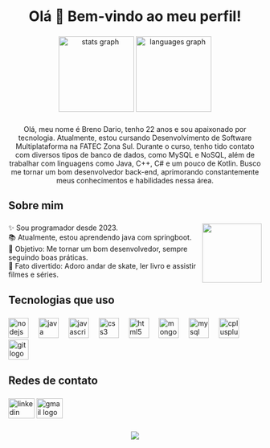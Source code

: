 <h1 align="center">Olá 👋 Bem-vindo ao meu perfil!</h1>

###

<div align="center">
  <img src="https://github-readme-stats.vercel.app/api?username=breno-dario&hide_title=false&hide_rank=false&show_icons=true&include_all_commits=true&count_private=true&disable_animations=false&theme=dracula&locale=en&hide_border=false&order=1" height="150" alt="stats graph"  />
  <img src="https://github-readme-stats.vercel.app/api/top-langs?username=breno-dario&locale=en&hide_title=false&layout=compact&card_width=320&langs_count=5&theme=dracula&hide_border=false&order=2" height="150" alt="languages graph"  />
</div>

###

<p align="center">Olá, meu nome é Breno Dario, tenho 22 anos e sou apaixonado por tecnologia. Atualmente, estou cursando Desenvolvimento de Software Multiplataforma na FATEC Zona Sul. Durante o curso, tenho tido contato com diversos tipos de banco de dados, como MySQL e NoSQL, além de trabalhar com linguagens como Java, C++, C# e um pouco de Kotlin. Busco me tornar um bom desenvolvedor back-end, aprimorando constantemente meus conhecimentos e habilidades nessa área.</p>

###

<h2 align="left">Sobre mim</h2>

###

<img align="right" height="118" src="https://media1.tenor.com/m/SxJQcg2-UGkAAAAC/working-from.gif"  />

###

<p align="left">✨ Sou programador desde 2023.<br>📚 Atualmente, estou aprendendo java com springboot.<br>🎯 Objetivo: Me tornar um bom desenvolvedor, sempre seguindo boas práticas.<br>🎲 Fato divertido: Adoro andar de skate, ler livro e assistir filmes e séries.</p>

###

<h2 align="left">Tecnologias que uso</h2>

###

<div align="left">
  <img src="https://cdn.jsdelivr.net/gh/devicons/devicon/icons/nodejs/nodejs-original.svg" height="40" alt="nodejs logo"  />
  <img width="12" />
  <img src="https://cdn.jsdelivr.net/gh/devicons/devicon/icons/java/java-original.svg" height="40" alt="java logo"  />
  <img width="12" />
  <img src="https://cdn.jsdelivr.net/gh/devicons/devicon/icons/javascript/javascript-original.svg" height="40" alt="javascript logo"  />
  <img width="12" />
  <img src="https://cdn.jsdelivr.net/gh/devicons/devicon/icons/css3/css3-original.svg" height="40" alt="css3 logo"  />
  <img width="12" />
  <img src="https://cdn.jsdelivr.net/gh/devicons/devicon/icons/html5/html5-original.svg" height="40" alt="html5 logo"  />
  <img width="12" />
  <img src="https://cdn.jsdelivr.net/gh/devicons/devicon/icons/mongodb/mongodb-original.svg" height="40" alt="mongodb logo"  />
  <img width="12" />
  <img src="https://cdn.jsdelivr.net/gh/devicons/devicon/icons/mysql/mysql-original.svg" height="40" alt="mysql logo"  />
  <img width="12" />
  <img src="https://cdn.jsdelivr.net/gh/devicons/devicon/icons/cplusplus/cplusplus-original.svg" height="40" alt="cplusplus logo"  />
  <img width="12" />
  <img src="https://cdn.jsdelivr.net/gh/devicons/devicon/icons/git/git-original.svg" height="40" alt="git logo"  />
</div>

###

<h2 align="left">Redes de contato</h2>

###

<div align="left">
  <img src="https://raw.githubusercontent.com/maurodesouza/profile-readme-generator/master/src/assets/icons/social/linkedin/default.svg" width="52" height="40" alt="linkedin logo"  />
  <img src="https://raw.githubusercontent.com/maurodesouza/profile-readme-generator/master/src/assets/icons/social/gmail/default.svg" width="52" height="40" alt="gmail logo"  />
</div>

###

<div align="center">
  <img src="https://profile-counter.glitch.me/breno-dario/count.svg?"  />
</div>

###
